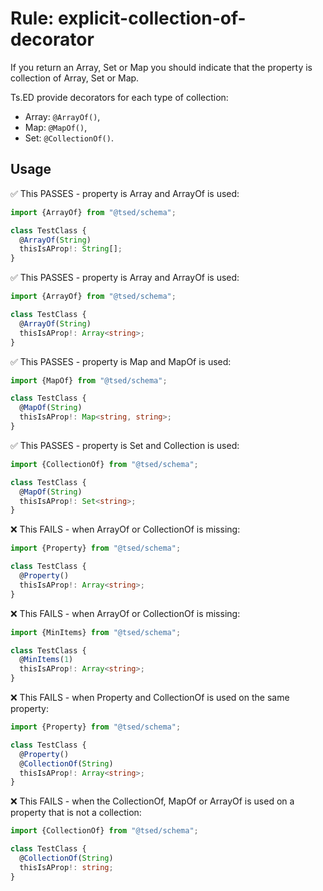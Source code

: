 # Rule: explicit-collection-of-decorator

If you return an Array, Set or Map you should indicate that the property is collection of Array, Set or Map.

Ts.ED provide decorators for each type of collection:

- Array: `@ArrayOf()`,
- Map: `@MapOf()`,
- Set: `@CollectionOf()`.

## Usage

✅ This PASSES - property is Array and ArrayOf is used:

```ts
import {ArrayOf} from "@tsed/schema";

class TestClass {
  @ArrayOf(String)
  thisIsAProp!: String[];
}
```

✅ This PASSES - property is Array and ArrayOf is used:

```ts
import {ArrayOf} from "@tsed/schema";

class TestClass {
  @ArrayOf(String)
  thisIsAProp!: Array<string>;
}
```

✅ This PASSES - property is Map and MapOf is used:

```ts
import {MapOf} from "@tsed/schema";

class TestClass {
  @MapOf(String)
  thisIsAProp!: Map<string, string>;
}
```

✅ This PASSES - property is Set and Collection is used:

```ts
import {CollectionOf} from "@tsed/schema";

class TestClass {
  @MapOf(String)
  thisIsAProp!: Set<string>;
}
```

❌ This FAILS - when ArrayOf or CollectionOf is missing:

```ts
import {Property} from "@tsed/schema";

class TestClass {
  @Property()
  thisIsAProp!: Array<string>;
}
```

❌ This FAILS - when ArrayOf or CollectionOf is missing:

```ts
import {MinItems} from "@tsed/schema";

class TestClass {
  @MinItems(1)
  thisIsAProp!: Array<string>;
}
```

❌ This FAILS - when Property and CollectionOf is used on the same property:

```ts
import {Property} from "@tsed/schema";

class TestClass {
  @Property()
  @CollectionOf(String)
  thisIsAProp!: Array<string>;
}
```

❌ This FAILS - when the CollectionOf, MapOf or ArrayOf is used on a property that is not a collection:

```ts
import {CollectionOf} from "@tsed/schema";

class TestClass {
  @CollectionOf(String)
  thisIsAProp!: string;
}
```
